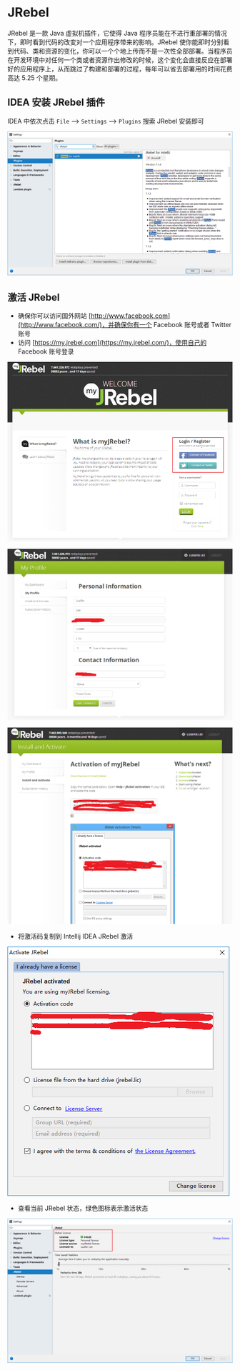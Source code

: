 # JRebel

JRebel 是一款 Java 虚拟机插件，它使得 Java 程序员能在不进行重部署的情况下，即时看到代码的改变对一个应用程序带来的影响。JRebel 使你能即时分别看到代码、类和资源的变化，你可以一个个地上传而不是一次性全部部署。当程序员在开发环境中对任何一个类或者资源作出修改的时候，这个变化会直接反应在部署好的应用程序上，从而跳过了构建和部署的过程，每年可以省去部署用的时间花费高达 5.25 个星期。

## IDEA 安装 JRebel 插件

IDEA 中依次点击 `File` --> `Settings` --> `Plugins` 搜索 JRebel 安装即可

![img](./assets/Lusifer1517278615.png)

## 激活 JRebel

- 确保你可以访问国外网站 [http://www.facebook.com](http://www.facebook.com/)，并确保你有一个 Facebook 账号或者 Twitter 账号
- 访问 [https://my.jrebel.com](https://my.jrebel.com/)，使用自己的 Facebook 账号登录

![img](./assets/Lusifer1517278780.png)

![img](./assets/Lusifer1517278874.png)

![img](./assets/Lusifer1517278948.png)

- 将激活码复制到 Intellij IDEA JRebel 激活

![img](./assets/Lusifer1517279104.png)

- 查看当前 JRebel 状态，绿色图标表示激活状态

![img](./assets/Lusifer1517279160.png)